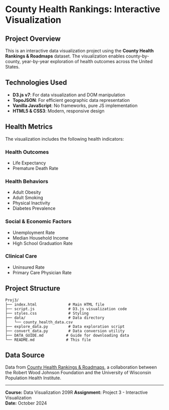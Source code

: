 # County Health Rankings: Interactive Visualization

## Project Overview

This is an interactive data visualization project using the **County Health Rankings & Roadmaps** dataset. The visualization enables county-by-county, year-by-year exploration of health outcomes across the United States.


## Technologies Used

- **D3.js v7**: For data visualization and DOM manipulation
- **TopoJSON**: For efficient geographic data representation
- **Vanilla JavaScript**: No frameworks, pure JS implementation
- **HTML5 & CSS3**: Modern, responsive design

## Health Metrics

The visualization includes the following health indicators:

### Health Outcomes
- Life Expectancy
- Premature Death Rate

### Health Behaviors  
- Adult Obesity
- Adult Smoking
- Physical Inactivity
- Diabetes Prevalence

### Social & Economic Factors
- Unemployment Rate
- Median Household Income
- High School Graduation Rate

### Clinical Care
- Uninsured Rate
- Primary Care Physician Rate

## Project Structure

```
Proj3/
├── index.html              # Main HTML file
├── script.js               # D3.js visualization code
├── styles.css              # Styling
├── data/                   # Data directory
│   └── county_health_data.csv
├── explore_data.py         # Data exploration script
├── convert_data.py         # Data conversion utility
├── DATA_GUIDE.md          # Guide for downloading data
└── README.md              # This file
```

## Data Source

Data from [County Health Rankings & Roadmaps](https://www.countyhealthrankings.org/health-data), a collaboration between the Robert Wood Johnson Foundation and the University of Wisconsin Population Health Institute.

---

**Course:** Data Visualization 209R
**Assignment:** Project 3 - Interactive Visualization  
**Date:** October 2024
